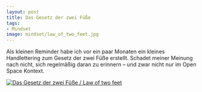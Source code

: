 ```yaml
---
layout: post
title: Das Gesetz der zwei Füße
tags:
- Mindset
image: mindset/law_of_two_feet.jpg
---
```


Als kleinen Reminder habe ich vor ein paar Monaten ein kleines Handlettering zum
Gesetz der zwei Füße erstellt. Schadet meiner Meinung nach nicht, sich
regelmäßig daran zu erinnern – und zwar nicht nur im Open Space Kontext.

[![Das Gesetz der zwei Füße / Law of two feet]({{site.baseurl}}/assets/img/posts/mindset/law_of_two_feet.jpg)]({{site.baseurl}}/assets/img/posts/mindset/law_of_two_feet.jpg)
